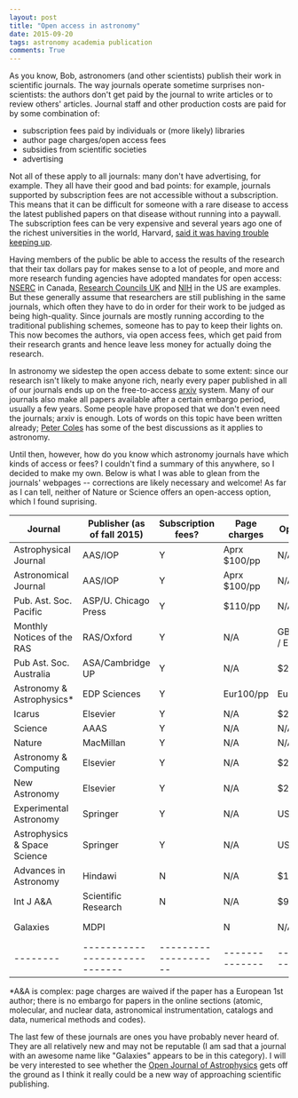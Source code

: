 ```yaml
---
layout: post
title: "Open access in astronomy"
date: 2015-09-20
tags: astronomy academia publication
comments: True
---
```


As you know, Bob, astronomers (and other scientists) publish their work in scientific journals. The way journals operate
sometime surprises non-scientists:  the authors don't get paid by the journal to write articles or to review others' articles. 
Journal staff and other production costs are paid for by some combination of:

* subscription fees paid by individuals or (more likely) libraries
* author page charges/open access fees
* subsidies from scientific societies
* advertising

Not all of these apply to all journals: many don't have advertising, for example. They all have their good and bad points: for example,
journals supported by subscription fees are not accessible without a subscription. This means that it can be difficult for someone
with a rare disease to access the latest published papers on that disease without running into a paywall. The subscription fees can be very expensive and several years ago one of the richest universities in the world, Harvard, [said it was having trouble keeping up](http://www.theguardian.com/science/2012/apr/24/harvard-university-journal-publishers-prices).

Having members of the public be able to access the results of the research that their tax dollars pay for makes sense to a lot of people, and more and more research funding agencies have adopted mandates for open access: [NSERC](http://www.nserc-crsng.gc.ca/NSERC-CRSNG/policies-politiques/OpenAccess-LibreAcces_eng.asp) in Canada, [Research Councils UK](http://www.rcuk.ac.uk/research/openaccess/policy/) and
[NIH](https://publicaccess.nih.gov/) in the US are examples. But these generally assume that researchers are still publishing in the same journals, which often they have to do in order for their work to be judged as being high-quality. Since
 journals are mostly running according to the traditional publishing schemes, someone has to pay to keep their lights on. This now becomes the authors, via open access fees, which get paid from their research grants and hence leave less money for actually doing the research.

In astronomy we sidestep the open access debate to some extent: since our research isn't likely to make anyone rich, nearly every paper
published in all of our journals ends up on the free-to-access [arxiv](http://arxiv.org) system. Many of our journals also make all papers available after a certain embargo period, usually a few years.
 Some people have proposed that we don't even need the journals; arxiv is enough. Lots of words on this topic have been written already;  [Peter Coles](https://telescoper.wordpress.com/category/open-access/) has some of the best discussions as it applies to astronomy. 

Until then, however, how do you know which astronomy journals have which kinds of access or fees? I couldn't find a summary of this anywhere, so I decided to make my own. Below is what I was able to glean from the journals' webpages -- corrections are likely necessary and welcome! As far as I can tell, neither of Nature or Science offers an open-access option, which I found suprising.


| Journal | Publisher (as of fall 2015) | Subscription fees? | Page charges | Open access fees| embargo|
| --------|-----------------------------|--------------------|--------------|-----------------|--------|
| Astrophysical Journal|         AAS/IOP| Y                  | Aprx $100/pp | N/A             | 1-2yr  |
| Astronomical  Journal|         AAS/IOP| Y                  | Aprx $100/pp | N/A             | 1-2yr  |
| Pub. Ast. Soc. Pacific       |     ASP/U. Chicago Press| Y |       $110/pp        | N/A             | 1-2yr  |
| Monthly Notices of the RAS  | RAS/Oxford| Y                | N/A          |  GBP1450 / $2550 / Eur2175 | 3yr|
| Pub Ast. Soc. Australia          |     ASA/Cambridge UP| Y  | N/A          | $2700           |     N/A|
| Astronomy & Astrophysics* | EDP Sciences | Y                 | Eur100/pp | Eur400    |          1 yr |
| Icarus |               Elsevier        |  Y                | N/A           | $2750    |   2 yr |
| Science | AAAS  | Y         | N/A           | N/A  |   1yr | 
| Nature |                       MacMillan | Y         | N/A           | N/A  |   N/A | 
| Astronomy & Computing | Elsevier |        Y       | N/A           | $2250    |   2 yr |
| New Astronomy | Elsevier |        Y       | N/A           | $2250    |   2 yr |
|Experimental Astronomy | Springer | Y  | N/A|  US$3000/Eur2200 | unclear |
|Astrophysics & Space Science | Springer | Y  | N/A|  US$3000/Eur2200 | unclear |
| Advances in Astronomy | Hindawi | N | N/A| $1250 | N/A|
| Int J A&A |Scientific Research | N | N/A| $999 | N/A|
|Galaxies | MDPI|  |  N | N/A| none in 2015 | N/A|
| --------|-----------------------------|--------------------|--------------|-----------------|--------|
*A&A is complex: page charges are waived if the paper has a European 1st author; there is no embargo for papers in the
online sections (atomic, molecular, and nuclear data, astronomical instrumentation, catalogs and data, numerical methods and codes).

The last few of these journals are ones you have probably never heard of. They are all relatively new and may not be reputable
(I am sad that a journal with an awesome name like "Galaxies" appears to be in this category). I will be very interested to see whether
the [Open Journal of Astrophysics](https://github.com/openjournals/theoj) gets off the ground as I think it really could be a new
way of approaching scientific publishing.




